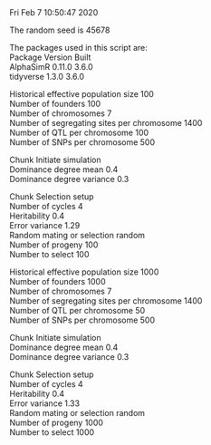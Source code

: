 ##   
  
Fri Feb  7 10:50:47 2020  
  
The random seed is 45678  
  
The packages used in this script are:  
Package	Version	Built  
AlphaSimR	0.11.0	3.6.0  
tidyverse	1.3.0	3.6.0  
  
Historical effective population size  100  
Number of founders  100  
Number of chromosomes  7  
Number of segregating sites per chromosome 1400  
Number of QTL per chromosome 100  
Number of SNPs per chromosome 500  
  
Chunk Initiate simulation  
Dominance degree mean 0.4  
Dominance degree variance 0.3  
  
  
Chunk Selection setup  
Number of cycles 4  
Heritability 0.4  
Error variance 1.29  
Random mating or selection random  
Number of progeny 100  
Number to select 100  
  
Historical effective population size  1000  
Number of founders  1000  
Number of chromosomes  7  
Number of segregating sites per chromosome 1400  
Number of QTL per chromosome 50  
Number of SNPs per chromosome 500  
  
Chunk Initiate simulation  
Dominance degree mean 0.4  
Dominance degree variance 0.3  
  
  
Chunk Selection setup  
Number of cycles 4  
Heritability 0.4  
Error variance 1.33  
Random mating or selection random  
Number of progeny 1000  
Number to select 1000  
  
